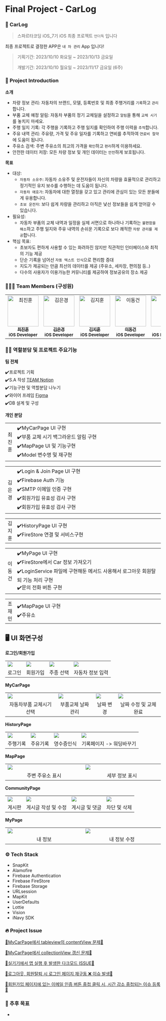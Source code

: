 # Final Project - CarLog

### 🍎 CarLog

> 스파르타코딩 iOS_7기 iOS 최종 프로젝트 `언더독` 입니다

최종 프로젝트로 결정한 APP은 `내 차 관리` App 입니다!

> 기획기간: 2023/10/10 화요일 ~ 2023/10/13 금요일
> 
> 개발기간: 2023/10/10 월요일 ~ 2023/11/17 금요일 (6주)
>

### 👊 Project Introduction

**소개**
- 차량 정보 관리: 자동차의 브랜드, 모델, 등록번호 및 최종 주행거리를 `기록`하고 `관리`합니다.
- 부품 교체 예정 알림: 자동차 부품의 정기 교체일을 설정하고 `알림`을 통해 `교체 시기`를 놓치지 마세요.
- 주행 일지 기록: 각 주행을 기록하고 주행 일지를 확인하여 주행 이력을 `추적`합니다.
- 주유 내역 관리: 주유량, 가격 및 주유 일자를 기록하고 연비를 추적하여 `연료비 절약`에 도움이 됩니다.
- 주유소 검색: 주변 주유소의 최고의 가격을 `확인`하고 `편리`하게 이용하세요.
- 안전한 데이터 저장: 모든 차량 정보 및 개인 데이터는 `안전`하게 보호됩니다.

**목표**
- 대상:
  - `자동차 소유주`: 자동차 소유주 및 운전자들이 자신의 차량을 효율적으로 관리하고 정기적인 유지 보수를 수행하는 데 도움이 됩니다.
  - `자동차 애호가`: 자동차에 대한 열정을 갖고 있고 관리에 관심이 있는 모든 분들에게 유용합니다.
  - `초보 운전자`: 보다 쉽게 차량을 관리하고 아직은 낯선 정보들을 쉽게 얻어갈 수 있습니다.
- 필요성:
  - 자동차 부품의 교체 내역과 일정을 실제 서면으로 하나하나 기록하는 `불편함을 해소`하고 주행 일지와 주유 내역의 손쉬운 기록으로 보다 쾌적한 `차량 관리를 제공`합니다.
- 핵심 목표:
  - 초보자도 편하게 사용할 수 있는 화려하진 않지만 직관적인 인터페이스와 최적의 기능 제공
  - 단순 기록을 넘어선 `자동 텍스트 인식`으로 편리함 증대
  - 지도가 제공되는 만큼 최선의 데이터를 제공 (주유소, 세차장, 편의점 등..)
  - 다수의 사용자가 이용가능한 커뮤니티를 제공하여 정보공유의 장소 제공

### 🧑‍🤝‍🧑 Team Members (구성원)
<table>
  <tbody>
    <tr>
       <td align="center" valign="top" width="14.28%">
       <a href="https://github.com/pinocchio22">
       <img src="https://avatars.githubusercontent.com/u/61182499?v=4" width="100px;" alt="최진훈"/>
       <br />
         <sub>
           <b>최진훈</b>
         </sub>
       </a>
       <br />
       <sub>
           <b>iOS Developer</b>
       </sub>
       <br />
    </td>
     <td align="center" valign="top" width="14.28%">
       <a href="https://github.com/Luna828">
       <img src="https://avatars.githubusercontent.com/u/93186591?v=4" width="100px;" alt="김은경"/>
       <br />
         <sub>
           <b>김은경</b>
         </sub>
       </a>
       <br />
       <sub>
           <b>iOS Developer</b>
       </sub>
       <br />
     </td>
      <td align="center" valign="top" width="14.28%">
       <a href="https://github.com/luttoli">
       <img src="https://avatars.githubusercontent.com/u/107012166?v=4" width="100px;" alt="김지훈"/>
       <br />
         <sub>
           <b>김지훈</b>
         </sub>
       </a>
       <br />
       <sub>
           <b>iOS Developer</b>
       </sub>
       <br />
    </td>
      <td align="center" valign="top" width="14.28%">
       <a href="https://github.com/gunnieee">
       <img src="https://avatars.githubusercontent.com/u/139126902?v=4" width="100px;" alt="이동건"/>
       <br />
         <sub>
           <b>이동건</b>
         </sub>
       </a>
       <br />
       <sub>
           <b>iOS Developer</b>
       </sub>
       <br />
    </td>
      <td align="center" valign="top" width="14.28%">
       <a href="https://github.com/user2rum">
       <img src="https://avatars.githubusercontent.com/u/139091211?v=4" width="100px;" alt="조재민"/>
       <br />
         <sub>
           <b>조재민</b>
         </sub>
       </a>
       <br />
       <sub>
           <b>iOS Developer</b>
       </sub>
       <br />
    </td>
      </tbody>
  </table>
</div>


### 👨‍💻 역할분담 및 프로젝트 주요기능

**팀 전체**

✔️프로젝트 기획 <br/>
✔️S.A 작성 [TEAM Notion](https://spot-catcher-1ac.notion.site/TEAM13_Underdog-a7ef66f63bba4178ba2004866bf8c641?pvs=4) <br/>
✔️기능구현 및 역할분담 나누기 <br/>
✔️와이어 프레임 [Figma](https://www.figma.com/file/gq9vtYUeLoWkuYZRnqUbrb/Underdog?type=design&node-id=0%3A1&mode=design&t=Ax4f08eMbMFsxK4c-1) <br/>
✔️DB 설계 및 구성 

**개인 분담**
<table>
  <tr>
    <td>
      최진훈
    </td>
    <td width="1000">
       ✔️MyCarPage UI 구현<br/>
       ✔️부품 교체 시기 백그라운드 알림 구현<br/>
       ✔️MapPage UI 및 기능구현<br/>
       ✔️Model 변수명 및 재구현<br/>
    </td>
  </tr>
</table>

<table>
  <tr>
    <td>
      김은경
    </td>
    <td width="1000">
       ✔️Login & Join Page UI 구현 <br/>
       ✔️Firebase Auth 기능 <br/>
       ✔️SMTP 이메일 인증 구현 <br/>
       ✔️회원가입 유효성 검사 구현 <br/>
       ✔️회원가입 유효성 검사 구현 <br/>
    </td>
  </tr>
</table>

<table>
  <tr>
    <td>
      김지훈
    </td>
    <td width="1000">
       ✔️HistoryPage UI 구현<br>
       ✔️FireStore 연결 및 서비스구현<br>
    </td>
  </tr>
</table>

<table>
  <tr>
    <td>
      이동건
    </td>
    <td width="1000">
      ✔️MyPage UI 구현 <br>
     ✔️FireStore에서 Car 정보 가져오기 <br>
     ✔️LoginService 파일에 구현해둔 메서드 사용해서 로그아웃 회원탈퇴 기능 처리 구현 <br>
     ✔️문의 전화 버튼 구현 <br>
    </td>
  </tr>
</table>

<table>
  <tr>
    <td>
      조재민
    </td>
    <td width="1000">
       ✔️MapPage UI 구현 <br>
       ✔️주유소 <br>
    </td>
  </tr>
</table>

## 🖥️ UI 화면구성
**로그인/회원가입**
<table>
   <tr>
      <td>
         <img src= "https://github.com/underdog-FinalProject/carlog/assets/93186591/35b7d751-03b3-4595-b17d-c67ec951e391" />
      </td>
      <td>
         <img src= "https://github.com/underdog-FinalProject/carlog/assets/93186591/a43df5a2-a51f-46c9-ad32-3238169f9109" />
      </td>
      <td>
         <img src= "https://github.com/underdog-FinalProject/carlog/assets/93186591/69585b4e-d619-4b16-9f4b-214e58e6b96c" />
      </td>
      <td>
         <img src= "https://github.com/underdog-FinalProject/carlog/assets/93186591/fac8459d-56b5-41d0-b73d-626f7821e2ad" />
      </td>
   </tr>
   <tr align="center"> 
      <td>
         로그인
      </td>
      <td>
         회원가입
      </td>
      <td>
        주종 선택
      </td>
       <td>
        자동차 정보 입력
      </td>
   </tr>
</table>

**MyCarPage**
<table>
   <tr>
      <td>
         <img src= "https://github.com/underdog-FinalProject/carlog/assets/93186591/b054fcc8-995a-4571-8956-e6318f298b83" />
      </td>
      <td>
         <img src= "https://github.com/underdog-FinalProject/carlog/assets/93186591/a4c96d60-a3f7-4697-ab19-e9510addca01" />
      </td>
      <td>
         <img src= "https://github.com/underdog-FinalProject/carlog/assets/93186591/c0bf9dae-f596-4d3b-af3b-a623795d0274" />
      </td>
      <td>
         <img src= "https://github.com/underdog-FinalProject/carlog/assets/93186591/44f0a0c0-aa83-4d34-9ecb-60c3190da34c" />
      </td>
   </tr>
   <tr align="center"> 
      <td>
        자동차부품 교체시기 선택
      </td>
      <td>
        부품교체 날짜관리
      </td>
      <td>
        날짜 변경
      </td>
       <td>
         날짜 수정 및 교체 완료
      </td>
   </tr>
</table>

**HistoryPage**
<table>
   <tr>
      <td>
         <img src= "https://github.com/underdog-FinalProject/carlog/assets/93186591/46c58491-a5c7-4236-bcfa-4dbfb7ae41f8" />
      </td>
      <td>
         <img src= "https://github.com/underdog-FinalProject/carlog/assets/93186591/71246ab4-3dff-49c9-b55d-76d75ec6a53e" />
      </td>
      <td>
         <img src= "https://github.com/underdog-FinalProject/carlog/assets/93186591/eb0135e5-0c2f-4eed-a66b-915dc3b48a32" />
      </td>
      <td>
         <img src= "https://github.com/underdog-FinalProject/carlog/assets/93186591/00d23355-c93a-4234-9b43-5ba8eb0c8d8a" />
      </td>
   </tr>
   <tr align="center"> 
      <td>
        주행기록
      </td>
      <td>
        주유기록
      </td>
      <td>
        영수증인식
      </td>
       <td>
        기록페이지 -> 워딩바꾸기
      </td>
   </tr>
</table>

**MapPage**
<table>
   <tr>
      <td width="250">
         <img src= "https://github.com/underdog-FinalProject/carlog/assets/93186591/bfcd1ff3-94f0-46ec-982d-d47106f240c9" />
      </td>
      <td width="250">
        <img src= "https://github.com/underdog-FinalProject/carlog/assets/93186591/f8e89ca9-4076-4003-a33a-e1c5ce5872b6" />
      </td>
   </tr>
   <tr align="center"> 
      <td>
        주변 주유소 표시
      </td>
      <td>
        세부 정보 표시
      </td>
   </tr>
</table>

**CommunityPage**
<table>
   <tr>
      <td>
         <img src= "https://github.com/underdog-FinalProject/carlog/assets/93186591/2e5b5f61-4208-4b95-a0e9-aa3cccb3cb51" />
      </td>
      <td>
         <img src= "https://github.com/underdog-FinalProject/carlog/assets/93186591/42e778c9-66ee-4537-8c8c-2bb074d29187" />
      </td>
      <td>
         <img src= "https://github.com/underdog-FinalProject/carlog/assets/93186591/a971673b-1ea5-4651-9dbd-88b913048a36" />
      </td>
      <td>
         <img src= "https://github.com/underdog-FinalProject/carlog/assets/93186591/9e508f0f-53df-455e-af29-130735beaa8e" />
      </td>
   </tr>
   <tr align="center"> 
      <td>
        게시판
      </td>
      <td>
        게시글 작성 및 수정
      </td>
      <td>
        게시글 및 댓글
      </td>
     <td>
        차단 및 삭제
      </td>
   </tr>
</table>

**MyPage**
<table>
   <tr>
      <td width="250">
         <img src= "https://github.com/underdog-FinalProject/carlog/assets/93186591/b5f0d7f6-daee-4f20-9088-6c123a9af16b" />
      </td>
      <td width="250">
         <img src= "https://github.com/underdog-FinalProject/carlog/assets/93186591/0e21e7c1-da43-486b-bc74-704fbf52b2d0" />
      </td>
   </tr>
   <tr align="center"> 
      <td>
        내 정보
      </td>
      <td>
        내 정보 수정
      </td>
   </tr>
</table>

### ⚙️ Tech Stack

- SnapKit
- Alamofire
- Firebase Authentication
- Firebase FireStore
- Firebase Storage
- URLsession
- MapKit
- UserDefaults
- Lottie
- Vision
- iNavy SDK

### 🔥 Project Issue

[🚨MyCarPage에서 tableview의 contentView 문제🚨](https://github.com/underdog-FinalProject/carlog/issues/16)

[🚨MyCarPage에서 collectionView 갱신 문제🚨](https://github.com/underdog-FinalProject/carlog/issues/6)

[🚨실기기에서 앱 실행 후 발생한 다크모드 ISSUE🚨](https://github.com/underdog-FinalProject/carlog/issues/39)

[🚨로그아웃, 회원탈퇴 시 로그인 페이지 재구동 ❌ 이슈 발생🚨](https://github.com/underdog-FinalProject/carlog/issues/72)

[🚨회원가입 페이지에 있는 이메일 인증 버튼 중첩 클릭 시, 시간 감소 중첩되는 이슈 등록🚨](https://github.com/underdog-FinalProject/carlog/issues/93)

### 🍰 추후 목표

- 

